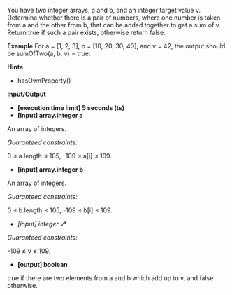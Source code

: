 You have two integer arrays, a and b, and an integer target value v. Determine whether there is a pair of numbers, where one number is taken from a and the other from b, that can be added together to get a sum of v. Return true if such a pair exists, otherwise return false.

**Example**
For a = [1, 2, 3], b = [10, 20, 30, 40], and v = 42, the output should be
sumOfTwo(a, b, v) = true.

**Hints**
-   hasOwnProperty()

**Input/Output**

- **[execution time limit] 5 seconds (ts)**
- **[input] array.integer a**

An array of integers.

*Guaranteed constraints:*

0 ≤ a.length ≤ 105,
-109 ≤ a[i] ≤ 109.

-   **[input] array.integer b**

An array of integers.

*Guaranteed constraints:*

0 ≤ b.length ≤ 105,
-109 ≤ b[i] ≤ 109.

-   *[input] integer v**

*Guaranteed constraints:*

-109 ≤ v ≤ 109.

-   **[output] boolean**

true if there are two elements from a and b which add up to v, and false otherwise.